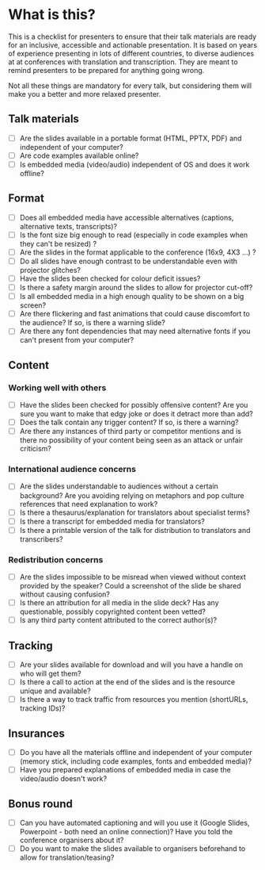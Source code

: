 # What is this?

This is a checklist for presenters to ensure that their talk materials are ready for an inclusive, accessible and actionable presentation. It is based on years of experience presenting in lots of different countries, to diverse audiences at at conferences with translation and transcription. They are meant to remind presenters to be prepared for anything going wrong. 

Not all these things are mandatory for every talk, but considering them will make you a better and more relaxed presenter.

## Talk materials 

* ☐ Are the slides available in a portable format (HTML, PPTX, PDF) and independent of your computer?
* ☐ Are code examples available online?
* ☐ Is embedded media (video/audio) independent of OS and does it work offline?

## Format

* ☐ Does all embedded media have accessible alternatives (captions, alternative texts, transcripts)?
* ☐ Is the font size big enough to read (especially in code examples when they can't be resized) ?
* ☐ Are the slides in the format applicable to the conference (16x9, 4X3 ...) ?
* ☐ Do all slides have enough contrast to be understandable even with projector glitches?
* ☐ Have the slides been checked for colour deficit issues?
* ☐ Is there a safety margin around the slides to allow for projector cut-off?
* ☐ Is all embedded media in a high enough quality to be shown on a big screen? 
* ☐ Are there flickering and fast animations that could cause discomfort to the audience? If so, is there a warning slide?
* ☐ Are there any font dependencies that may need alternative fonts if you can't present from your computer?

## Content 

### Working well with others

* ☐ Have the slides been checked for possibly offensive content? Are you sure you want to make that edgy joke or does it detract more than add?
* ☐ Does the talk contain any trigger content? If so, is there a warning?
* ☐ Are there any instances of third party or competitor mentions and is there no possibility of your content being seen as an attack or unfair criticism?

### International audience concerns

* ☐ Are the slides understandable to audiences without a certain background? Are you avoiding relying on metaphors and pop culture references that need explanation to work?
* ☐ Is there a thesaurus/explanation for translators about specialist terms? 
* ☐ Is there a transcript for embedded media for translators?
* ☐ Is there a printable version of the talk for distribution to translators and transcribers?

### Redistribution concerns

* ☐ Are the slides impossible to be misread when viewed without context provided by the speaker? Could a screenshot of the slide be shared without causing confusion?
* ☐ Is there an attribution for all media in the slide deck? Has any questionable, possibly copyrighted content been vetted? 
* ☐ Is any third party content attributed to the correct author(s)?

## Tracking 

* ☐ Are your slides available for download and will you have a handle on who will get them?
* ☐ Is there a call to action at the end of the slides and is the resource unique and available?
* ☐ Is there a way to track traffic from resources you mention (shortURLs, tracking IDs)?

## Insurances

* ☐ Do you have all the materials offline and independent of your computer (memory stick, including code examples, fonts and embedded media)?
* ☐ Have you prepared explanations of embedded media in case the video/audio doesn't work?

## Bonus round

* ☐ Can you have automated captioning and will you use it (Google Slides, Powerpoint - both need an online connection)? Have you told the conference organisers about it?
* ☐ Do you want to make the slides available to organisers beforehand to allow for translation/teasing? 
